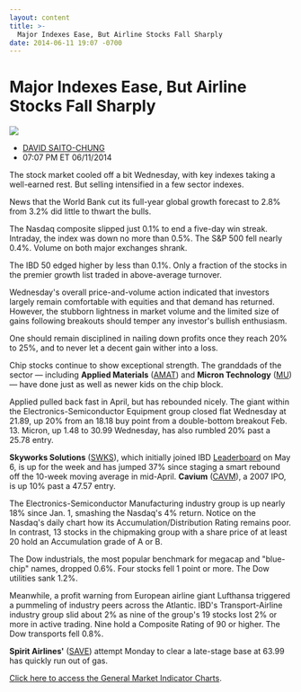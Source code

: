 ```yaml
---
layout: content
title: >-
  Major Indexes Ease, But Airline Stocks Fall Sharply
date: 2014-06-11 19:07 -0700
---
```



Major Indexes Ease, But Airline Stocks Fall Sharply
====================================================


![](https://www.investors.com/wp-content/uploads/ibd-migrated-images/MPv_140612_635380975138648815.png)

* [DAVID SAITO-CHUNG](https://www.investors.com/author/chungd/ "Posts by DAVID SAITO-CHUNG")
* 07:07 PM ET 06/11/2014




The stock market cooled off a bit Wednesday, with key indexes taking a well-earned rest. But selling intensified in a few sector indexes.


News that the World Bank cut its full-year global growth forecast to 2.8% from 3.2% did little to thwart the bulls.


The Nasdaq composite slipped just 0.1% to end a five-day win streak. Intraday, the index was down no more than 0.5%. The S&P 500 fell nearly 0.4%. Volume on both major exchanges shrank.


The IBD 50 edged higher by less than 0.1%. Only a fraction of the stocks in the premier growth list traded in above-average turnover.


Wednesday's overall price-and-volume action indicated that investors largely remain comfortable with equities and that demand has returned. However, the stubborn lightness in market volume and the limited size of gains following breakouts should temper any investor's bullish enthusiasm.


One should remain disciplined in nailing down profits once they reach 20% to 25%, and to never let a decent gain wither into a loss.


Chip stocks continue to show exceptional strength. The granddads of the sector — including **Applied Materials** ([AMAT](https://research.investors.com/quote.aspx?symbol=AMAT)) and **Micron Technology** ([MU](https://research.investors.com/quote.aspx?symbol=MU)) — have done just as well as newer kids on the chip block.


Applied pulled back fast in April, but has rebounded nicely. The giant within the Electronics-Semiconductor Equipment group closed flat Wednesday at 21.89, up 20% from an 18.18 buy point from a double-bottom breakout Feb. 13. Micron, up 1.48 to 30.99 Wednesday, has also rumbled 20% past a 25.78 entry.


**Skyworks Solutions** ([SWKS](https://research.investors.com/quote.aspx?symbol=SWKS)), which initially joined IBD [Leaderboard](http://leaderboard.investors.com/leaderboard/leaders/default.aspx) on May 6, is up for the week and has jumped 37% since staging a smart rebound off the 10-week moving average in mid-April. **Cavium** ([CAVM](https://research.investors.com/quote.aspx?symbol=CAVM)), a 2007 IPO, is up 10% past a 47.57 entry.


The Electronics-Semiconductor Manufacturing industry group is up nearly 18% since Jan. 1, smashing the Nasdaq's 4% return. Notice on the Nasdaq's daily chart how its Accumulation/Distribution Rating remains poor. In contrast, 13 stocks in the chipmaking group with a share price of at least 20 hold an Accumulation grade of A or B.


The Dow industrials, the most popular benchmark for megacap and "blue-chip" names, dropped 0.6%. Four stocks fell 1 point or more. The Dow utilities sank 1.2%.


Meanwhile, a profit warning from European airline giant Lufthansa triggered a pummeling of industry peers across the Atlantic. IBD's Transport-Airline industry group slid about 2% as nine of the group's 19 stocks lost 2% or more in active trading. Nine hold a Composite Rating of 90 or higher. The Dow transports fell 0.8%.


**Spirit Airlines'** ([SAVE](https://research.investors.com/quote.aspx?symbol=SAVE)) attempt Monday to clear a late-stage base at 63.99 has quickly run out of gas.


[Click here to access the General Market Indicator Charts](https://www.investors.com/pdf/GMI_061214.pdf).




